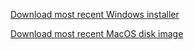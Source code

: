 [Download most recent Windows installer](https://github.com/swallace23/317_realtime/archive/refs/tags/v0.1.0-win.zip)

[Download most recent MacOS disk image](https://github.com/swallace23/317_realtime/archive/refs/tags/v0.1.0-win.zip)

